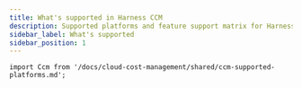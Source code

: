 ```yaml
---
title: What's supported in Harness CCM
description: Supported platforms and feature support matrix for Harness CCM.
sidebar_label: What's supported
sidebar_position: 1
---
```



```mdx-code-block
import Ccm from '/docs/cloud-cost-management/shared/ccm-supported-platforms.md';
```

<Ccm />





